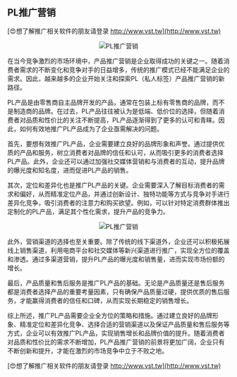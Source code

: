 ## **PL推广营销**

[😍想了解推广相关软件的朋友请登录 http://www.vst.tw](http://www.vst.tw)

 <center><img src="https://vst.tw/MP4/tuiguang/png/5.png" alt="PL推广营销"></center>

在当今竞争激烈的市场环境中，产品推广营销是企业取得成功的关键之一。随着消费者需求的不断变化和竞争对手的日益增多，传统的推广模式已经不能满足企业的需求。因此，越来越多的企业开始关注和探索PL（私人标签）产品推广营销的新路径。

PL产品是由零售商自主品牌开发的产品，通常在包装上标有零售商的品牌，而不是制造商的品牌。在过去，PL产品往往被认为是低端、低价位的选择，但随着消费者对品质和性价比的关注不断提高，PL产品逐渐得到了更多的认可和青睐。因此，如何有效地推广PL产品成为了企业亟需解决的问题。

首先，要想有效推广PL产品，企业需要建立良好的品牌形象和声誉。通过提供优质的产品和服务，树立消费者对品牌的信任和认可，从而吸引更多的消费者选择PL产品。此外，企业还可以通过加强社交媒体营销和与消费者的互动，提升品牌的曝光度和知名度，进而促进PL产品的销售。

其次，定位和差异化也是推广PL产品的关键。企业需要深入了解目标消费者的需求和偏好，从而精准定位产品，并通过创新设计、独特功能等方式与竞争对手进行差异化竞争，吸引消费者的注意力和购买欲望。例如，可以针对特定消费群体推出定制化的PL产品，满足其个性化需求，提升产品的竞争力。

 <center><img src="https://vst.tw/MP4/tuiguang/png/8.png" alt="PL推广营销"></center>

此外，营销渠道的选择也至关重要。除了传统的线下渠道外，企业还可以积极拓展线上销售渠道，利用电商平台和社交媒体等新兴渠道进行推广，实现全方位的覆盖和渗透。通过多渠道营销，提升PL产品的曝光度和销售量，进而实现市场份额的增长。

最后，产品质量和售后服务是推广PL产品的基础。无论是产品质量还是售后服务都是消费者选择产品的重要考量因素，只有确保产品质量过硬，提供优质的售后服务，才能赢得消费者的信任和口碑，从而实现长期稳定的销售增长。

综上所述，推广PL产品需要企业全方位的策略和措施。通过建立良好的品牌形象、精准定位和差异化竞争、选择合适的营销渠道以及保证产品质量和售后服务等方式，企业可以有效推广PL产品，实现销售增长和品牌价值的提升。随着消费者对品质和性价比的需求不断增加，PL产品推广营销的前景将更加广阔，企业只有不断创新和提升，才能在激烈的市场竞争中立于不败之地。

[😍想了解推广相关软件的朋友请登录 http://www.vst.tw](http://www.vst.tw)



